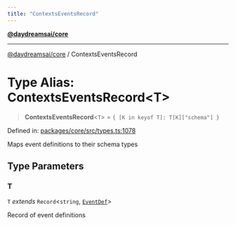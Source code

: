 ```yaml
---
title: "ContextsEventsRecord"
---
```


[**@daydreamsai/core**](./api-reference.md)

***

[@daydreamsai/core](./api-reference.md) / ContextsEventsRecord

# Type Alias: ContextsEventsRecord\<T\>

> **ContextsEventsRecord**\<`T`\> = `{ [K in keyof T]: T[K]["schema"] }`

Defined in: [packages/core/src/types.ts:1078](https://github.com/dojoengine/daydreams/blob/877d54c3d7a1ffa2e1fe799ae3402216c969af05/packages/core/src/types.ts#L1078)

Maps event definitions to their schema types

## Type Parameters

### T

`T` *extends* `Record`\<`string`, [`EventDef`](./EventDef.md)\>

Record of event definitions
